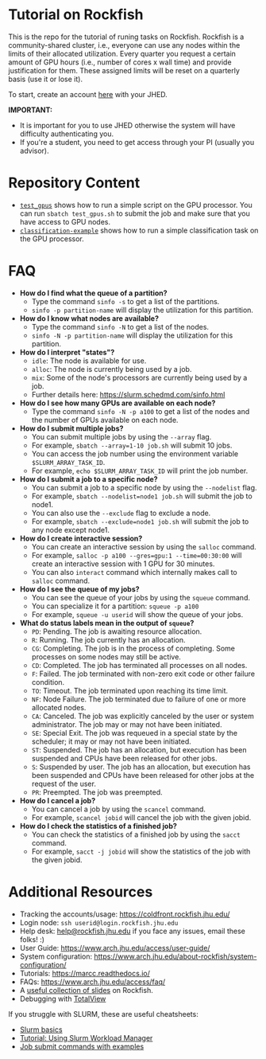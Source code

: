 # Tutorial on Rockfish
This is the repo for the tutorial of runing tasks on Rockfish.
Rockfish is a community-shared cluster, i.e., everyone can use any nodes within the limits of their allocated utilization. Every quarter you request a certain amount of GPU hours (i.e., number of cores x wall time) and provide justification for them. These assigned limits will be reset on a quarterly basis (use it or lose it). 

To start, create an account [here](https://coldfront.rockfish.jhu.edu/) with your JHED. 

**IMPORTANT:** 
 - It is important for you to use JHED otherwise the system will have difficulty authenticating you. 
 - If you're a student, you need to get access through your PI (usually you advisor). 

# Repository Content 
 - [`test_gpus`](test_gpus) shows how to run a simple script on the GPU processor. You can run `sbatch test_gpus.sh` to submit the job and make sure that you have access to GPU nodes. 
 - [`classification-example`](classification-example) shows how to run a simple classification task on the GPU processor.

# FAQ

- **How do I find what the queue of a partition?** 
  - Type the command `sinfo -s` to get a list of the partitions. 
  - `sinfo -p partition-name` will display the utilization for this partition.
- **How do I know what nodes are available?** 
  - Type the command `sinfo -N` to get a list of the nodes. 
  - `sinfo -N -p partition-name` will display the utilization for this partition.
- **How do I interpret "states"?**
  - `idle`: The node is available for use. 
  - `alloc`: The node is currently being used by a job. 
  - `mix`: Some of the node's processors are currently being used by a job.
  - Further details here: https://slurm.schedmd.com/sinfo.html 
- **How do I see how many GPUs are available on each node?**
  - Type the command `sinfo -N -p a100` to get a list of the nodes and the number of GPUs available on each node.
- **How do I submit multiple jobs?** 
  - You can submit multiple jobs by using the `--array` flag. 
  - For example, `sbatch --array=1-10 job.sh` will submit 10 jobs. 
  - You can access the job number using the environment variable `$SLURM_ARRAY_TASK_ID`. 
  - For example, `echo $SLURM_ARRAY_TASK_ID` will print the job number.
- **How do I submit a job to a specific node?** 
  - You can submit a job to a specific node by using the `--nodelist` flag. 
  - For example, `sbatch --nodelist=node1 job.sh` will submit the job to node1. 
  - You can also use the `--exclude` flag to exclude a node. 
  - For example, `sbatch --exclude=node1 job.sh` will submit the job to any node except node1.
- **How do I create interactive session?** 
  - You can create an interactive session by using the `salloc` command.
  - For example, `salloc -p a100 --gres=gpu:1 --time=00:30:00` will create an interactive session with 1 GPU for 30 minutes.
  - You can also `interact` command which internally makes call to `salloc` command.
- **How do I see the queue of my jobs?** 
  - You can see the queue of your jobs by using the `squeue` command.
  - You can specialize it for a partition: `squeue -p a100`
  - For example, `squeue -u userid` will show the queue of your jobs.
- **What do status labels mean in the output of `squeue`?**
  - `PD`: Pending. The job is awaiting resource allocation.
  - `R`: Running. The job currently has an allocation.
  - `CG`: Completing. The job is in the process of completing. Some processes on some nodes may still be active.
  - `CD`: Completed. The job has terminated all processes on all nodes.
  - `F`: Failed. The job terminated with non-zero exit code or other failure condition.
  - `TO`: Timeout. The job terminated upon reaching its time limit.
  - `NF`: Node Failure. The job terminated due to failure of one or more allocated nodes.
  - `CA`: Canceled. The job was explicitly canceled by the user or system administrator. The job may or may not have been initiated.
  - `SE`: Special Exit. The job was requeued in a special state by the scheduler; it may or may not have been initiated.
  - `ST`: Suspended. The job has an allocation, but execution has been suspended and CPUs have been released for other jobs.
  - `S`: Suspended by user. The job has an allocation, but execution has been suspended and CPUs have been released for other jobs at the request of the user.
  - `PR`: Preempted. The job was preempted.
- **How do I cancel a job?** 
  - You can cancel a job by using the `scancel` command.
  - For example, `scancel jobid` will cancel the job with the given jobid.
- **How do I check the statistics of a finished job?** 
  - You can check the statistics of a finished job by using the `sacct` command.
  - For example, `sacct -j jobid` will show the statistics of the job with the given jobid.


# Additional Resources
 - Tracking the accounts/usage: https://coldfront.rockfish.jhu.edu/ 
 - Login node: `ssh userid@login.rockfish.jhu.edu` 
 - Help desk:  help@rockfish.jhu.edu if you face any issues, email these folks! :) 
 - User Guide: https://www.arch.jhu.edu/access/user-guide/
 - System configuration: https://www.arch.jhu.edu/about-rockfish/system-configuration/ 
 - Tutorials: https://marcc.readthedocs.io/
 - FAQs: https://www.arch.jhu.edu/access/faq/
 - A [useful collection of slides](https://livejohnshopkins-my.sharepoint.com/:p:/g/personal/bzheng12_jh_edu/EQOyArR6h0lEtRxJxrMqefIBPs_aFuYLr6hA8qLlBUEiqw?e=i51Ifu) on Rockfish. 
 - Debugging with [TotalView](https://www.youtube.com/watch?v=Zn1xKY7Jxrk) 


If you struggle with SLURM, these are useful cheatsheets: 
 - [Slurm basics](https://hpc.nmsu.edu/discovery/slurm/slurm-commands/) 
 - [Tutorial: Using Slurm Workload Manager](https://www.cs.sfu.ca/~ashriram/Courses/CS431/slurm.html)
 - [Job submit commands with examples](https://uwaterloo.ca/math-faculty-computing-facility/services/service-catalogue-teaching-linux/job-submit-commands-examples)
